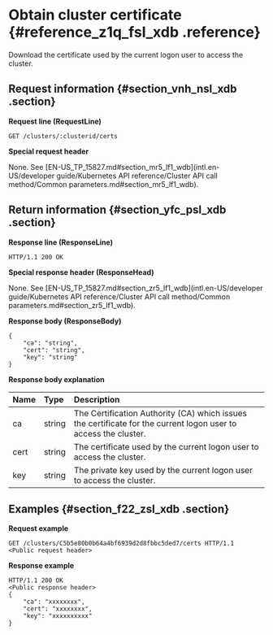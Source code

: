 # Obtain cluster certificate {#reference_z1q_fsl_xdb .reference}

Download the certificate used by the current logon user to access the cluster.

## Request information {#section_vnh_nsl_xdb .section}

**Request line \(RequestLine\)**

```
GET /clusters/:clusterid/certs
```

**Special request header**

None. See [EN-US\_TP\_15827.md\#section\_mr5\_lf1\_wdb](intl.en-US/developer guide/Kubernetes API reference/Cluster API call method/Common parameters.md#section_mr5_lf1_wdb).

## Return information {#section_yfc_psl_xdb .section}

**Response line \(ResponseLine\)**

```
HTTP/1.1 200 OK
```

**Special response header \(ResponseHead\)**

None. See [EN-US\_TP\_15827.md\#section\_zr5\_lf1\_wdb](intl.en-US/developer guide/Kubernetes API reference/Cluster API call method/Common parameters.md#section_zr5_lf1_wdb).

**Response body \(ResponseBody\)**

```
{
    "ca": "string",
    "cert": "string",
    "key": "string"
}
```

**Response body explanation**

|Name|Type|Description|
|:---|:---|:----------|
|ca|string|The Certification Authority \(CA\) which issues the certificate for the current logon user to access the cluster.|
|cert|string|The certificate used by the current logon user to access the cluster.|
|key|string|The private key used by the current logon user to access the cluster.|

## Examples {#section_f22_zsl_xdb .section}

**Request example**

```
GET /clusters/C5b5e80b0b64a4bf6939d2d8fbbc5ded7/certs HTTP/1.1
<Public request header>
```

**Response example**

```
HTTP/1.1 200 OK
<Public response header>
{
    "ca": "xxxxxxxx",
    "cert": "xxxxxxxx",
    "key": "xxxxxxxxxx"
}
```


